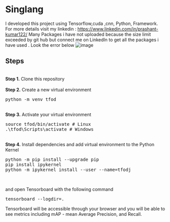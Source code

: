 # Singlang
I developed this project using Tensorflow,cuda ,cnn, Python, Framework. For more details visit my linkedin : https://www.linkedin.com/in/prashant-kumar122/ 
Many Packages i have not uploaded because the size limit exceeded by git hub but connect me on LinkedIn to get all the packages i have used .
Look the error below
![image](https://user-images.githubusercontent.com/66546133/184505803-610d4482-0f83-4300-9ae3-6c7cfcc8f13a.png)

## Steps
<br />
<b>Step 1.</b> Clone this repository
<br/><br/>
<b>Step 2.</b> Create a new virtual environment 
<pre>
python -m venv tfod
</pre> 
<br/>
<b>Step 3.</b> Activate your virtual environment
<pre>
source tfod/bin/activate # Linux
.\tfod\Scripts\activate # Windows 
</pre>
<br/>
<b>Step 4.</b> Install dependencies and add virtual environment to the Python Kernel
<pre>
python -m pip install --upgrade pip
pip install ipykernel
python -m ipykernel install --user --name=tfodj
</pre>
<br/>

and open Tensorboard with the following command
<pre>tensorboard --logdir=. </pre>
Tensorboard will be accessible through your browser and you will be able to see metrics including mAP - mean Average Precision, and Recall.
<br />
